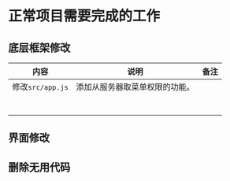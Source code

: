 # 正常项目需要完成的工作



## 底层框架修改

| 内容             | 说明                           | 备注 |
| ---------------- | ------------------------------ | ---- |
| 修改`src/app.js` | 添加从服务器取菜单权限的功能。 |      |
|                  |                                |      |
|                  |                                |      |
|                  |                                |      |
|                  |                                |      |
|                  |                                |      |
|                  |                                |      |
|                  |                                |      |







## 界面修改







## 删除无用代码



